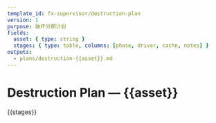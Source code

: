 ```yaml
---
template_id: fx-supervisor/destruction-plan
version: 1
purpose: 破坏分期计划
fields:
  asset: { type: string }
  stages: { type: table, columns: [phase, driver, cache, notes] }
outputs:
  - plans/destruction-{{asset}}.md
---
```


# Destruction Plan — {{asset}}

{{stages}}
